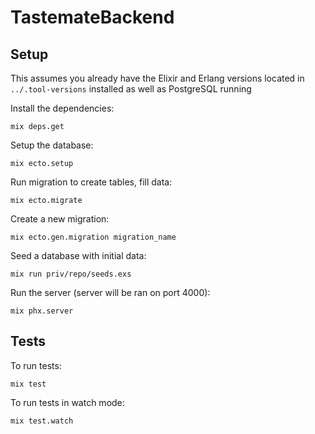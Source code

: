 # TastemateBackend

## Setup

This assumes you already have the Elixir and Erlang versions located in `../.tool-versions` installed as well as PostgreSQL running

Install the dependencies:

```
mix deps.get
```

Setup the database:

```
mix ecto.setup
```

Run migration to create tables, fill data:

```
mix ecto.migrate
```

Create a new migration:

```
mix ecto.gen.migration migration_name
```

Seed a database with initial data:

```
mix run priv/repo/seeds.exs
```

Run the server (server will be ran on port 4000):

```
mix phx.server
```

## Tests

To run tests:

```
mix test
```

To run tests in watch mode:

```
mix test.watch
```
